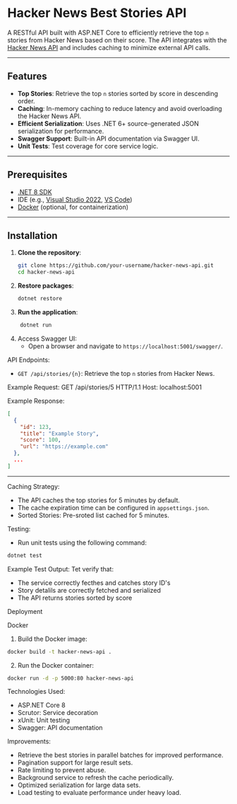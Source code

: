 # Hacker News Best Stories API

A RESTful API built with ASP.NET Core to efficiently retrieve the top `n` stories from Hacker News based on their score. The API integrates with the [Hacker News API](https://github.com/HackerNews/API) and includes caching to minimize external API calls.

---

## Features

- **Top Stories**: Retrieve the top `n` stories sorted by score in descending order.
- **Caching**: In-memory caching to reduce latency and avoid overloading the Hacker News API.
- **Efficient Serialization**: Uses .NET 6+ source-generated JSON serialization for performance.
- **Swagger Support**: Built-in API documentation via Swagger UI.
- **Unit Tests**: Test coverage for core service logic.

---

## Prerequisites

- [.NET 8 SDK](https://dotnet.microsoft.com/download)
- IDE (e.g., [Visual Studio 2022](https://visualstudio.microsoft.com/), [VS Code](https://code.visualstudio.com/))
- [Docker](https://www.docker.com/) (optional, for containerization)

---

## Installation

1. **Clone the repository**:
   ```bash
   git clone https://github.com/your-username/hacker-news-api.git
   cd hacker-news-api

2. **Restore packages**:
   ```bash
   dotnet restore

3. **Run the application**:
```bash
	dotnet run
```

4. Access Swagger UI:
   - Open a browser and navigate to `https://localhost:5001/swagger/`.

API Endpoints:
- `GET /api/stories/{n}`: Retrieve the top `n` stories from Hacker News.

Example Request:
GET /api/stories/5 HTTP/1.1
Host: localhost:5001

Example Response:
```json
[
  {
	"id": 123,
	"title": "Example Story",
	"score": 100,
	"url": "https://example.com"
  },
  ...
]
```

---

Caching Strategy:

- The API caches the top stories for 5 minutes by default.
- The cache expiration time can be configured in `appsettings.json`.
- Sorted Stories: Pre-sroted list cached for 5 minutes.

Testing:

- Run unit tests using the following command:
```bash
dotnet test
```

Example Test Output:
Tet verify that:
* The service correctly fecthes and catches story ID's
* Story detalils are correctly fetched and serialized
* The API returns stories sorted by score

Deployment

Docker

1. Build the Docker image:
```bash	
docker build -t hacker-news-api .
```
2. Run the Docker container:
```bash
docker run -d -p 5000:80 hacker-news-api
```
 
Technologies Used:
* ASP.NET Core 8
* Scrutor: Service decoration
* xUnit: Unit testing
* Swagger: API documentation

Improvements:
* Retrieve the best stories in parallel batches for improved performance.
* Pagination support for large result sets.
* Rate limiting to prevent abuse.
* Background service to refresh the cache periodically.
* Optimized serialization for large data sets.
* Load testing to evaluate performance under heavy load.